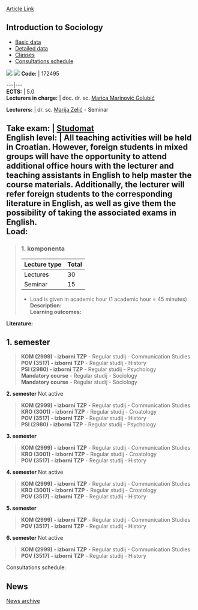 [Article Link](https://www.fhs.hr/en/course/its_c)

## Introduction to Sociology
  * [Basic data](https://www.fhs.hr/en/course/its_c#v1id-523790_593631_1_0 "Basic data")
  * [Detailed data](https://www.fhs.hr/en/course/its_c#v1id-523790_593631_1_1 "Detailed data")
  * [Classes](https://www.fhs.hr/en/course/its_c#v1id-523790_593631_1_2 "Classes")
  * [Consultations schedule](https://www.fhs.hr/en/course/its_c#v1id-523790_593631_1_3 "Consultations schedule")


[![](https://www.fhs.hr/img/flags/gif/hr.gif)](https://www.fhs.hr/predmet/uus_a) [![](https://www.fhs.hr/img/flags/gif/gb.gif)](https://www.fhs.hr/en/course/its_c)
**Code:** |  172495  
  
---|---  
**ECTS:** |  5.0   
**Lecturers in charge:** |  doc. dr. sc. [Marica Marinović Golubić](https://www.fhs.hr/staff/marica.marinovic_golubic)   
  
**Lecturers:** |  dr. sc. [Marija Zelić](https://www.fhs.hr/djelatnik/marija.zelic) - Seminar  
  
**Take exam:** |  [Studomat](http://www.isvu.hr/studomat)  
**English level:** |  All teaching activities will be held in Croatian. However, foreign students in mixed groups will have the opportunity to attend additional office hours with the lecturer and teaching assistants in English to help master the course materials. Additionally, the lecturer will refer foreign students to the corresponding literature in English, as well as give them the possibility of taking the associated exams in English.   
**Load:**  
---  
> ### 1. komponenta
> | Lecture type | Total  
> ---|---  
> Lectures | 30  
> Seminar | 15  
> * Load is given in academic hour (1 academic hour = 45 minutes)   
**Description:**  
> **Learning outcomes:**  

  
**Literature:**  

  
**1. semester**  
---  
> **KOM (2999) - izborni TZP** - Regular studij - Communication Studies  
>  **POV (3517) - izborni TZP** - Regular studij - History  
>  **PSI (2980) - izborni TZP** - Regular studij - Psychology  
>  **Mandatory course** - Regular studij - Sociology  
>  **Mandatory course** - Regular studij - Sociology  
>   
  
**2. semester** Not active  
> **KOM (2999) - izborni TZP** - Regular studij - Communication Studies  
>  **KRO (3001) - izborni TZP** - Regular studij - Croatology  
>  **POV (3517) - izborni TZP** - Regular studij - History  
>  **PSI (2980) - izborni TZP** - Regular studij - Psychology  
>   
  
**3. semester**  
> **KOM (2999) - izborni TZP** - Regular studij - Communication Studies  
>  **KRO (3001) - izborni TZP** - Regular studij - Croatology  
>  **POV (3517) - izborni TZP** - Regular studij - History  
>   
  
**4. semester** Not active  
> **KOM (2999) - izborni TZP** - Regular studij - Communication Studies  
>  **KRO (3001) - izborni TZP** - Regular studij - Croatology  
>  **POV (3517) - izborni TZP** - Regular studij - History  
>   
  
**5. semester**  
> **KOM (2999) - izborni TZP** - Regular studij - Communication Studies  
>  **POV (3517) - izborni TZP** - Regular studij - History  
>   
  
**6. semester** Not active  
> **KOM (2999) - izborni TZP** - Regular studij - Communication Studies  
>  **POV (3517) - izborni TZP** - Regular studij - History  
>   
Consultations schedule: 


## News
[News archive](https://www.fhs.hr/en/course/its_c?@=20x0i#news_112964 "News archive")

